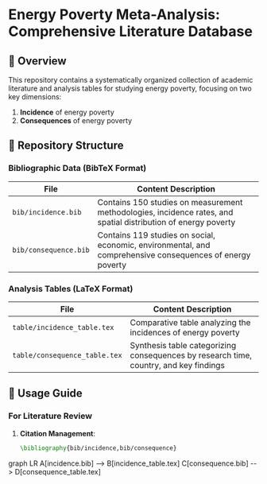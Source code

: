# Energy Poverty Meta-Analysis: Comprehensive Literature Database

## 📌 Overview
This repository contains a systematically organized collection of academic literature and analysis tables for studying energy poverty, focusing on two key dimensions:
1. **Incidence** of energy poverty
2. **Consequences** of energy poverty

## 📂 Repository Structure

### Bibliographic Data (BibTeX Format)
| File | Content Description |
|------|---------------------|
| `bib/incidence.bib` | Contains 150 studies on measurement methodologies, incidence rates, and spatial distribution of energy poverty |
| `bib/consequence.bib` | Contains 119 studies on social, economic, environmental, and comprehensive consequences of energy poverty |

### Analysis Tables (LaTeX Format)
| File | Content Description |
|------|---------------------|
| `table/incidence_table.tex` | Comparative table analyzing the incidences of energy poverty |
| `table/consequence_table.tex` | Synthesis table categorizing consequences by research time, country, and key findings |

## 🔧 Usage Guide

### For Literature Review
1. **Citation Management**:
   ```latex
   \bibliography{bib/incidence,bib/consequence}


graph LR
    A[incidence.bib] --> B[incidence_table.tex]
    C[consequence.bib] --> D[consequence_table.tex]
          
